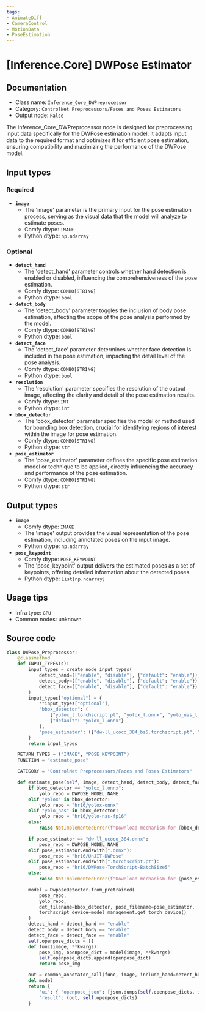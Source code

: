 ```yaml
---
tags:
- AnimateDiff
- CameraControl
- MotionData
- PoseEstimation
---
```


# [Inference.Core] DWPose Estimator
## Documentation
- Class name: `Inference_Core_DWPreprocessor`
- Category: `ControlNet Preprocessors/Faces and Poses Estimators`
- Output node: `False`

The Inference_Core_DWPreprocessor node is designed for preprocessing input data specifically for the DWPose estimation model. It adapts input data to the required format and optimizes it for efficient pose estimation, ensuring compatibility and maximizing the performance of the DWPose model.
## Input types
### Required
- **`image`**
    - The 'image' parameter is the primary input for the pose estimation process, serving as the visual data that the model will analyze to estimate poses.
    - Comfy dtype: `IMAGE`
    - Python dtype: `np.ndarray`
### Optional
- **`detect_hand`**
    - The 'detect_hand' parameter controls whether hand detection is enabled or disabled, influencing the comprehensiveness of the pose estimation.
    - Comfy dtype: `COMBO[STRING]`
    - Python dtype: `bool`
- **`detect_body`**
    - The 'detect_body' parameter toggles the inclusion of body pose estimation, affecting the scope of the pose analysis performed by the model.
    - Comfy dtype: `COMBO[STRING]`
    - Python dtype: `bool`
- **`detect_face`**
    - The 'detect_face' parameter determines whether face detection is included in the pose estimation, impacting the detail level of the pose analysis.
    - Comfy dtype: `COMBO[STRING]`
    - Python dtype: `bool`
- **`resolution`**
    - The 'resolution' parameter specifies the resolution of the output image, affecting the clarity and detail of the pose estimation results.
    - Comfy dtype: `INT`
    - Python dtype: `int`
- **`bbox_detector`**
    - The 'bbox_detector' parameter specifies the model or method used for bounding box detection, crucial for identifying regions of interest within the image for pose estimation.
    - Comfy dtype: `COMBO[STRING]`
    - Python dtype: `str`
- **`pose_estimator`**
    - The 'pose_estimator' parameter defines the specific pose estimation model or technique to be applied, directly influencing the accuracy and performance of the pose estimation.
    - Comfy dtype: `COMBO[STRING]`
    - Python dtype: `str`
## Output types
- **`image`**
    - Comfy dtype: `IMAGE`
    - The 'image' output provides the visual representation of the pose estimation, including annotated poses on the input image.
    - Python dtype: `np.ndarray`
- **`pose_keypoint`**
    - Comfy dtype: `POSE_KEYPOINT`
    - The 'pose_keypoint' output delivers the estimated poses as a set of keypoints, offering detailed information about the detected poses.
    - Python dtype: `List[np.ndarray]`
## Usage tips
- Infra type: `GPU`
- Common nodes: unknown


## Source code
```python
class DWPose_Preprocessor:
    @classmethod
    def INPUT_TYPES(s):
        input_types = create_node_input_types(
            detect_hand=(["enable", "disable"], {"default": "enable"}),
            detect_body=(["enable", "disable"], {"default": "enable"}),
            detect_face=(["enable", "disable"], {"default": "enable"})
        )
        input_types["optional"] = {
            **input_types["optional"],
            "bbox_detector": (
                ["yolox_l.torchscript.pt", "yolox_l.onnx", "yolo_nas_l_fp16.onnx", "yolo_nas_m_fp16.onnx", "yolo_nas_s_fp16.onnx"],
                {"default": "yolox_l.onnx"}
            ),
            "pose_estimator": (["dw-ll_ucoco_384_bs5.torchscript.pt", "dw-ll_ucoco_384.onnx", "dw-ll_ucoco.onnx"], {"default": "dw-ll_ucoco_384_bs5.torchscript.pt"})
        }
        return input_types

    RETURN_TYPES = ("IMAGE", "POSE_KEYPOINT")
    FUNCTION = "estimate_pose"

    CATEGORY = "ControlNet Preprocessors/Faces and Poses Estimators"

    def estimate_pose(self, image, detect_hand, detect_body, detect_face, resolution=512, bbox_detector="yolox_l.onnx", pose_estimator="dw-ll_ucoco_384.onnx", **kwargs):
        if bbox_detector == "yolox_l.onnx":
            yolo_repo = DWPOSE_MODEL_NAME
        elif "yolox" in bbox_detector:
            yolo_repo = "hr16/yolox-onnx"
        elif "yolo_nas" in bbox_detector:
            yolo_repo = "hr16/yolo-nas-fp16"
        else:
            raise NotImplementedError(f"Download mechanism for {bbox_detector}")

        if pose_estimator == "dw-ll_ucoco_384.onnx":
            pose_repo = DWPOSE_MODEL_NAME
        elif pose_estimator.endswith(".onnx"):
            pose_repo = "hr16/UnJIT-DWPose"
        elif pose_estimator.endswith(".torchscript.pt"):
            pose_repo = "hr16/DWPose-TorchScript-BatchSize5"
        else:
            raise NotImplementedError(f"Download mechanism for {pose_estimator}")

        model = DwposeDetector.from_pretrained(
            pose_repo,
            yolo_repo,
            det_filename=bbox_detector, pose_filename=pose_estimator,
            torchscript_device=model_management.get_torch_device()
        )
        detect_hand = detect_hand == "enable"
        detect_body = detect_body == "enable"
        detect_face = detect_face == "enable"
        self.openpose_dicts = []
        def func(image, **kwargs):
            pose_img, openpose_dict = model(image, **kwargs)
            self.openpose_dicts.append(openpose_dict)
            return pose_img

        out = common_annotator_call(func, image, include_hand=detect_hand, include_face=detect_face, include_body=detect_body, image_and_json=True, resolution=resolution)
        del model
        return {
            'ui': { "openpose_json": [json.dumps(self.openpose_dicts, indent=4)] },
            "result": (out, self.openpose_dicts)
        }

```
